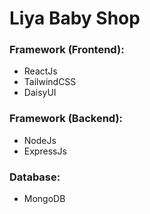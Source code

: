# Liya Baby Shop
### Framework (Frontend):
- ReactJs
- TailwindCSS
- DaisyUI
### Framework (Backend):
- NodeJs
- ExpressJs
### Database:
- MongoDB
